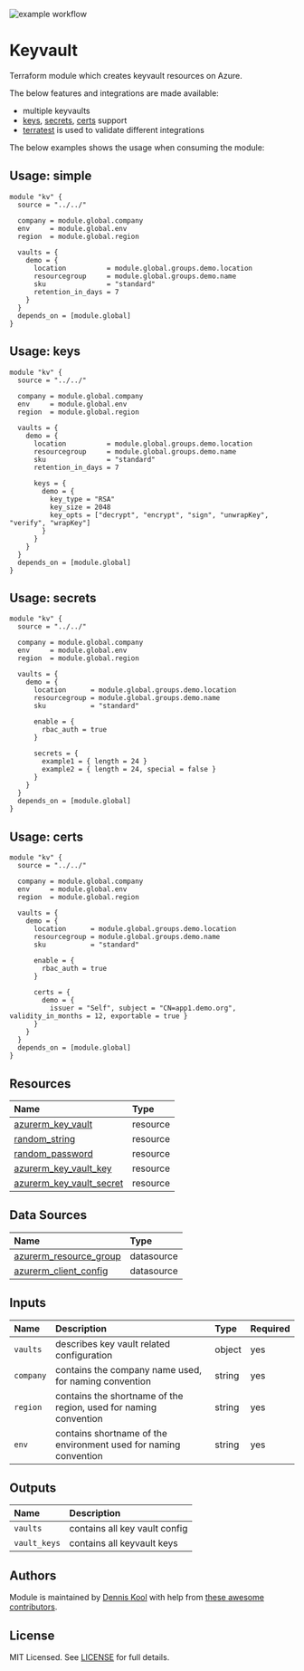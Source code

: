 ![example workflow](https://github.com/aztfmods/module-azurerm-kv/actions/workflows/validate.yml/badge.svg)

# Keyvault

Terraform module which creates keyvault resources on Azure.

The below features and integrations are made available:

- multiple keyvaults
- [keys](examples/keys/main.tf), [secrets](examples/secrets/main.tf), [certs](examples/certs/main.tf) support
- [terratest](https://terratest.gruntwork.io) is used to validate different integrations

The below examples shows the usage when consuming the module:

## Usage: simple

```hcl
module "kv" {
  source = "../../"

  company = module.global.company
  env     = module.global.env
  region  = module.global.region

  vaults = {
    demo = {
      location          = module.global.groups.demo.location
      resourcegroup     = module.global.groups.demo.name
      sku               = "standard"
      retention_in_days = 7
    }
  }
  depends_on = [module.global]
}
```

## Usage: keys

```hcl
module "kv" {
  source = "../../"

  company = module.global.company
  env     = module.global.env
  region  = module.global.region

  vaults = {
    demo = {
      location          = module.global.groups.demo.location
      resourcegroup     = module.global.groups.demo.name
      sku               = "standard"
      retention_in_days = 7

      keys = {
        demo = {
          key_type = "RSA"
          key_size = 2048
          key_opts = ["decrypt", "encrypt", "sign", "unwrapKey", "verify", "wrapKey"]
        }
      }
    }
  }
  depends_on = [module.global]
}
```

## Usage: secrets

```hcl
module "kv" {
  source = "../../"

  company = module.global.company
  env     = module.global.env
  region  = module.global.region

  vaults = {
    demo = {
      location      = module.global.groups.demo.location
      resourcegroup = module.global.groups.demo.name
      sku           = "standard"

      enable = {
        rbac_auth = true
      }

      secrets = {
        example1 = { length = 24 }
        example2 = { length = 24, special = false }
      }
    }
  }
  depends_on = [module.global]
}
```

## Usage: certs

```hcl
module "kv" {
  source = "../../"

  company = module.global.company
  env     = module.global.env
  region  = module.global.region

  vaults = {
    demo = {
      location      = module.global.groups.demo.location
      resourcegroup = module.global.groups.demo.name
      sku           = "standard"

      enable = {
        rbac_auth = true
      }

      certs = {
        demo = {
          issuer = "Self", subject = "CN=app1.demo.org", validity_in_months = 12, exportable = true }
      }
    }
  }
  depends_on = [module.global]
}
```

## Resources

| Name | Type |
| :-- | :-- |
| [azurerm_key_vault](https://registry.terraform.io/providers/hashicorp/azurerm/latest/docs/resources/key_vault) | resource |
| [random_string](https://registry.terraform.io/providers/hashicorp/random/latest/docs/resources/string) | resource |
| [random_password](https://registry.terraform.io/providers/hashicorp/random/latest/docs/resources/password) | resource |
| [azurerm_key_vault_key](https://registry.terraform.io/providers/hashicorp/azurerm/latest/docs/resources/key_vault_key) | resource |
| [azurerm_key_vault_secret](https://registry.terraform.io/providers/hashicorp/azurerm/latest/docs/resources/key_vault_secret) | resource |

## Data Sources

| Name | Type |
| :-- | :-- |
| [azurerm_resource_group](https://registry.terraform.io/providers/hashicorp/azurerm/1.39.0/docs/data-sources/resource_group) | datasource |
| [azurerm_client_config](https://registry.terraform.io/providers/hashicorp/azurerm/latest/docs/data-sources/client_config) | datasource |

## Inputs

| Name | Description | Type | Required |
| :-- | :-- | :-- | :-- |
| `vaults` | describes key vault related configuration | object | yes |
| `company` | contains the company name used, for naming convention  | string | yes |
| `region` | contains the shortname of the region, used for naming convention  | string | yes |
| `env` | contains shortname of the environment used for naming convention  | string | yes |

## Outputs

| Name | Description |
| :-- | :-- |
| `vaults` | contains all key vault config |
| `vault_keys` | contains all keyvault keys |

## Authors

Module is maintained by [Dennis Kool](https://github.com/dkooll) with help from [these awesome contributors](https://github.com/aztfmods/module-azurerm-kv/graphs/contributors).

## License

MIT Licensed. See [LICENSE](https://github.com/aztfmods/module-azurerm-kv/blob/main/LICENSE) for full details.